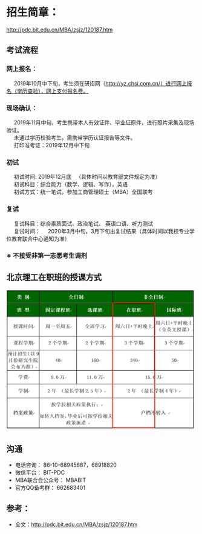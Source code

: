 # 招生简章：  
http://pdc.bit.edu.cn/MBA/zsjz/120187.htm  
## 考试流程  
### 网上报名：  
<span style="display: inline-block;width:20px;">&nbsp;</span>2019年10月中下旬，考生须在研招网（http://yz.chsi.com.cn/）进行网上报名（学历查验），网上支付报名费。  

### 现场确认：  
<span style="display: inline-block;width:20px;">&nbsp;</span>2019年11月中旬，考生携带本人有效证件、毕业证原件，进行照片采集及现场验证。  
<span style="display: inline-block;width:20px;">&nbsp;</span>未通过学历校验考生，需携带学历认证报告等文件。  
<span style="display: inline-block;width:20px;">&nbsp;</span>打印准考证：2019年12月中下旬  

### 初试  
<span style="display: inline-block;width:20px;">&nbsp;</span>初试时间: 2019年12月底   （具体时间以教育部文件规定为准）  
<span style="display: inline-block;width:20px;">&nbsp;</span>初试科目：综合能力（数学、逻辑、写作），英语  
<span style="display: inline-block;width:20px;">&nbsp;</span>初试方式：统一笔试，参加工商管理硕士（MBA）全国联考 

### 复试  
<span style="display: inline-block;width:20px;">&nbsp;</span>复试科目：综合素质面试、政治笔试、 英语口语、听力测试  
<span style="display: inline-block;width:20px;">&nbsp;</span>复试时间：<span style="display: inline-block;width:20px;">&nbsp;</span>2020年3月中旬，3月下旬出复试结果（具体时间以我校专业学位教育联合中心通知为准）  

### ※ 不接受非第一志愿考生调剂  

## 北京理工在职班的授课方式  
![北京理工在职班的授课方式](./beijing.png)  
## 沟通
+ 电话咨询：
86-10-68945687，68918820
+ 微信平台：
BIT-PDC
+ MBA联合会公众号：
MBABIT
+ 官方QQ备考群：
662683401
## 参考：  
+ 全文：http://pdc.bit.edu.cn/MBA/zsjz/120187.htm